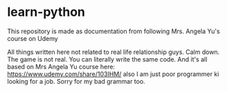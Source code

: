 ﻿# learn-python

This repository is made as documentation from following Mrs. Angela Yu's course on Udemy

All things written here not related to real life relationship guys. Calm down. The game is not real. You can literally write the same code. And it's all based on Mrs Angela Yu course here: https://www.udemy.com/share/103IHM/ also I am just poor programmer ki looking for a job. Sorry for my bad grammar too.